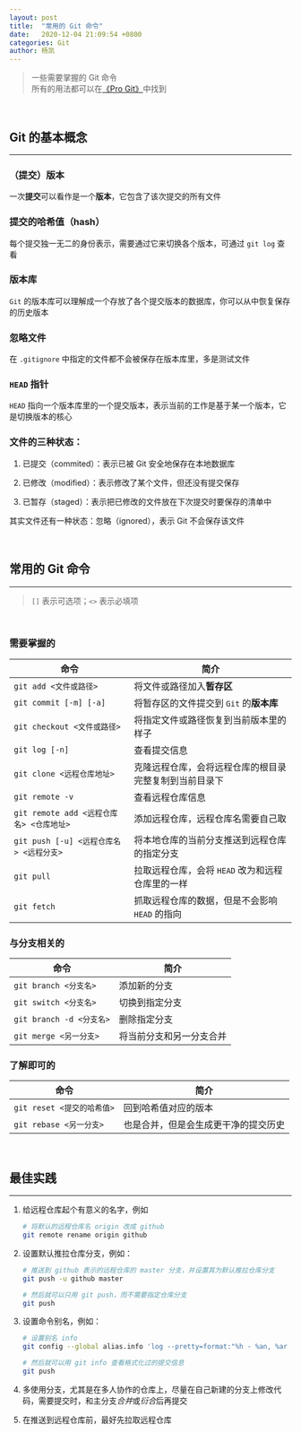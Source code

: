 ```yaml
---
layout: post
title:  "常用的 Git 命令"
date:   2020-12-04 21:09:54 +0800
categories: Git
author: 杨凯
---
```


> 一些需要掌握的 Git 命令  
> 所有的用法都可以在[《Pro Git》](https://gitee.com/progit/)中找到  

<br>

## Git 的基本概念
___

### （提交）版本

一次**提交**可以看作是一个**版本**，它包含了该次提交的所有文件  

### 提交的哈希值（hash）

每个提交独一无二的身份表示，需要通过它来切换各个版本，可通过 `git log` 查看  

### 版本库

`Git` 的版本库可以理解成一个存放了各个提交版本的数据库，你可以从中恢复保存的历史版本  

### 忽略文件

在 `.gitignore` 中指定的文件都不会被保存在版本库里，多是测试文件  

### `HEAD` 指针

`HEAD` 指向一个版本库里的一个提交版本，表示当前的工作是基于某一个版本，它是切换版本的核心  

### 文件的三种状态：  

1. 已提交（commited）：表示已被 Git 安全地保存在本地数据库    

2. 已修改（modified）：表示修改了某个文件，但还没有提交保存  

3. 已暂存（staged）：表示把已修改的文件放在下次提交时要保存的清单中  

其实文件还有一种状态：忽略（ignored），表示 Git 不会保存该文件  

<br>

## 常用的 Git 命令
___

> `[]` 表示可选项；`<>` 表示必填项  

<br>

### 需要掌握的

| 命令 | 简介 |
|-----|-----|
| `git add <文件或路径>` | 将文件或路径加入**暂存区** |
| `git commit [-m] [-a]` | 将暂存区的文件提交到 `Git` 的**版本库** |
| `git checkout <文件或路径>` | 将指定文件或路径恢复到当前版本里的样子 |
| `git log [-n]` | 查看提交信息 |
| `git clone <远程仓库地址>` | 克隆远程仓库，会将远程仓库的根目录完整复制到当前目录下 |
| `git remote -v` | 查看远程仓库信息 |
| `git remote add <远程仓库名> <仓库地址>` | 添加远程仓库，远程仓库名需要自己取 |
| `git push [-u] <远程仓库名> <远程分支>` | 将本地仓库的当前分支推送到远程仓库的指定分支 |
| `git pull` | 拉取远程仓库，会将 `HEAD` 改为和远程仓库里的一样 |
| `git fetch` | 抓取远程仓库的数据，但是不会影响 `HEAD` 的指向 |

### 与分支相关的

| 命令 | 简介 |
|-----|-----|
| `git branch <分支名>` | 添加新的分支 |
| `git switch <分支名>` | 切换到指定分支 |
| `git branch -d <分支名>` | 删除指定分支 |
| `git merge <另一分支>` | 将当前分支和另一分支合并 |

### 了解即可的

| 命令 | 简介 |
|-----|-----|
| `git reset <提交的哈希值>` | 回到哈希值对应的版本 |
| `git rebase <另一分支>` | 也是合并，但是会生成更干净的提交历史 |

<br>

## 最佳实践
___

1. 给远程仓库起个有意义的名字，例如  

    ```bash
    # 将默认的远程仓库名 origin 改成 github
    git remote rename origin github
    ```

2. 设置默认推拉仓库分支，例如：  

    ```bash
    # 推送到 github 表示的远程仓库的 master 分支，并设置其为默认推拉仓库分支
    git push -u github master
    
    # 然后就可以只用 git push，而不需要指定仓库分支
    git push
    ```

3. 设置命令别名，例如：  

    ```bash
    # 设置别名 info
    git config --global alias.info 'log --pretty=format:"%h - %an, %ar : %s" --graph'

    # 然后就可以用 git info 查看格式化过的提交信息
    git push
    ```

4. 多使用分支，尤其是在多人协作的仓库上，尽量在自己新建的分支上修改代码，需要提交时，和主分支*合并*或*衍合*后再提交  

5. 在推送到远程仓库前，最好先拉取远程仓库  
